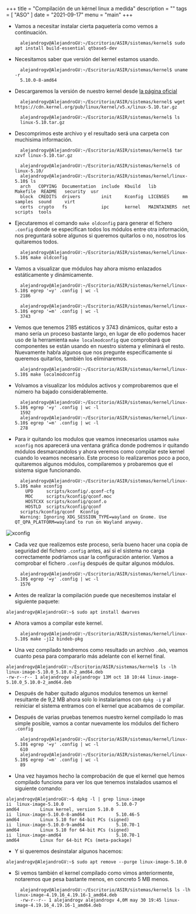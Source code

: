 +++
title = "Compilación de un kérnel linux a medida"
description = ""
tags = [
    "ASO"
]
date = "2021-09-17"
menu = "main"
+++

* Vamos a necesitar instalar cierta paquetería como vemos a continuación.

        alejandrogv@AlejandroGV:~/Escritorio/ASIR/sistemas/kernel$ sudo apt install build-essential qtbase5-dev

* Necesitamos saber que versión del kernel estamos usando.

        alejandrogv@AlejandroGV:~/Escritorio/ASIR/sistemas/kernel$ uname -r
        5.10.0-8-amd64

* Descargaremos la versión de nuestro kernel desde [la página oficial](https://mirrors.edge.kernel.org/pub/linux/kernel/)

        alejandrogv@AlejandroGV:~/Escritorio/ASIR/sistemas/kernel$ wget https://cdn.kernel.org/pub/linux/kernel/v5.x/linux-5.10.tar.gz

        alejandrogv@AlejandroGV:~/Escritorio/ASIR/sistemas/kernel$ ls
        linux-5.10.tar.gz

* Descomprimos este archivo y el resultado será una carpeta con muchisima información.

        alejandrogv@AlejandroGV:~/Escritorio/ASIR/sistemas/kernel$ tar xzvf linux-5.10.tar.gz

        alejandrogv@AlejandroGV:~/Escritorio/ASIR/sistemas/kernel$ cd linux-5.10/
        alejandrogv@AlejandroGV:~/Escritorio/ASIR/sistemas/kernel/linux-5.10$ ls
        arch   COPYING  Documentation  include  Kbuild   lib          Makefile  README   security  usr
        block  CREDITS  drivers        init     Kconfig  LICENSES     mm        samples  sound     virt
        certs  crypto   fs             ipc      kernel   MAINTAINERS  net       scripts  tools

* Ejecutaremos el comando `make oldconfig` para generar el fichero `.config` donde se especifican todos los módulos entre otra información, nos preguntará sobre algunos si queremos quitarlos o no, nosotros los quitaremos todos.

        alejandrogv@AlejandroGV:~/Escritorio/ASIR/sistemas/kernel/linux-5.10$ make oldconfig

* Vamos a visualizar que módulos hay ahora mismo enlazados estáticamente y dinámicamente.

        alejandrogv@AlejandroGV:~/Escritorio/ASIR/sistemas/kernel/linux-5.10$ egrep '=y' .config | wc -l
        2186

        alejandrogv@AlejandroGV:~/Escritorio/ASIR/sistemas/kernel/linux-5.10$ egrep '=m' .config | wc -l
        3743

* Vemos que tenemos 2185 estáticos y 3743 dinámicos, quitar esto a mano sería un proceso bastante largo, en lugar de ello podemos hacer uso de la herramienta `make localmodconfig` que comprobará que componentes se están usando en nuestro sistema y eliminará el resto. Nuevamente habŕa algunos que nos pregunte especificamente si queremos quitarlos, también los eliminaremos.

        alejandrogv@AlejandroGV:~/Escritorio/ASIR/sistemas/kernel/linux-5.10$ make localmodconfig

* Volvamos a visualizar los módulos activos y comprobaremos que el número ha bajado considerablemente.

        alejandrogv@AlejandroGV:~/Escritorio/ASIR/sistemas/kernel/linux-5.10$ egrep '=y' .config | wc -l
        1592
        alejandrogv@AlejandroGV:~/Escritorio/ASIR/sistemas/kernel/linux-5.10$ egrep '=m' .config | wc -l
        278

* Para ir quitando los modulos que veamos innecesarios usamos `make xconfig` nos aparecerá una ventana gráfica donde podremos ir quitando módulos desmarcandolos y ahora veremos como compilar este kernel cuando lo veamos necesario. Este proceso lo realizaremos poco a poco, quitaremos algunos módulos, compilaremos y probaremos que el sistema sigue funcionando.

        alejandrogv@AlejandroGV:~/Escritorio/ASIR/sistemas/kernel/linux-5.10$ make xconfig
          UPD     scripts/kconfig/.qconf-cfg
          MOC     scripts/kconfig/qconf.moc
          HOSTCXX scripts/kconfig/qconf.o
          HOSTLD  scripts/kconfig/qconf
        scripts/kconfig/qconf  Kconfig
        Warning: Ignoring XDG_SESSION_TYPE=wayland on Gnome. Use QT_QPA_PLATFORM=wayland to run on Wayland anyway.

![xconfig]()

* Cada vez que realizemos este proceso, sería bueno hacer una copia de seguridad del fichero `.config` antes, así si el sistema no carga correctamente podríamos usar la configuración anterior. Vamos a comprobar el fichero `.config` después de quitar algunos módulos.

        alejandrogv@AlejandroGV:~/Escritorio/ASIR/sistemas/kernel/linux-5.10$ egrep '=y' .config | wc -l
        1576
        
* Antes de realizar la compilación puede que necesitemos instalar el siguiente paquete:

~~~
alejandrogv@AlejandroGV:~$ sudo apt install dwarves
~~~

* Ahora vamos a compilar este kernel.

        alejandrogv@AlejandroGV:~/Escritorio/ASIR/sistemas/kernel/linux-5.10$ make -j12 bindeb-pkg

* Una vez compilado tendremos como resultado un archivo `.deb`, veamos cuanto pesa para compararlo más adelante con el kernel final.

~~~
alejandrogv@AlejandroGV:~/Escritorio/ASIR/sistemas/kernel$ ls -lh linux-image-5.10.0_5.10.0-2_amd64.deb 
-rw-r--r-- 1 alejandrogv alejandrogv 13M oct 18 10:44 linux-image-5.10.0_5.10.0-2_amd64.deb
~~~

* Después de haber quitado algunos modulos tenemos un kernel resultante de 9,2 MB ahora solo lo instalariamos con `dpkg -i` y al reiniciar el sistema entramos con el kernel que acabamos de compilar.

* Después de varias pruebas tenemos nuestro kernel compilado lo mas simple posible, vamos a contar nuevamente los módulos del fichero `.config`

        alejandrogv@AlejandroGV:~/Escritorio/ASIR/sistemas/kernel/linux-5.10$ egrep '=y' .config | wc -l
        610
        alejandrogv@AlejandroGV:~/Escritorio/ASIR/sistemas/kernel/linux-5.10$ egrep '=m' .config | wc -l
        89

* Una vez hayamos hecho la comprobación de que el kernel que hemos compilado funciona para ver los que tenemos instalados usamos el siguiente comando:

~~~
alejandrogv@AlejandroGV:~$ dpkg -l | grep linux-image
ii  linux-image-5.10.0                    5.10.0-7                               amd64        Linux kernel, version 5.10.0
ii  linux-image-5.10.0-8-amd64            5.10.46-5                              amd64        Linux 5.10 for 64-bit PCs (signed)
ii  linux-image-5.10.0-9-amd64            5.10.70-1                              amd64        Linux 5.10 for 64-bit PCs (signed)
ii  linux-image-amd64                     5.10.70-1                              amd64        Linux for 64-bit PCs (meta-package)
~~~

* Y si queremos desinstalar algunos hacemos:

~~~
alejandrogv@AlejandroGV:~$ sudo apt remove --purge linux-image-5.10.0
~~~

* Si vemos también el kernel compilado como vimos anteriormente, notaremos que pesa bastante menos, en concreto 5 MB menos.

        alejandrogv@AlejandroGV:~/Escritorio/ASIR/sistemas/kernel$ ls -lh linux-image-4.19.16_4.19.16-1_amd64.deb 
        -rw-r--r-- 1 alejandrogv alejandrogv 4,0M may 30 19:45 linux-image-4.19.16_4.19.16-1_amd64.deb